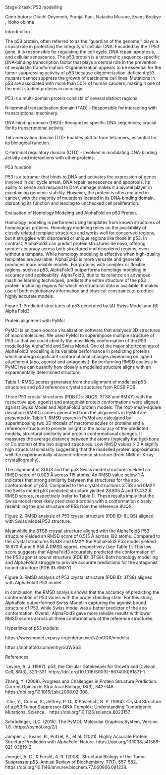 Stage 2 task: P53 modelling 

Contributors: Oluchi Onyemeh, Pranjal Paul, Natasha Murape, Evans Boakye , Idoko obinna 

Introduction 

The p53 protein, often referred to as the “guardian of the genome,” plays a crucial role in protecting the integrity of cellular DNA. Encoded by the TP53 gene, it is responsible for regulating the cell cycle, DNA repair, apoptosis, and cellular senescence. The p53 protein is a tetrameric sequence-specific DNA-binding transcription factor that plays a central role in the prevention of neoplastic transformation. Oligomerization appears to be essential for the tumor suppressing activity of p53 because oligomerization-deficient p53 mutants cannot suppress the growth of carcinoma cell lines. Mutations in p53 are associated with more than 50% of human cancers, making it one of the most studied proteins in oncology.

P53 is a multi-domain protein consists of several distinct regions:

N-terminal transactivation domain (TAD) - Responsible for interacting with transcriptional machinery.

DNA-binding domain (DBD)- Recognizes specific DNA sequences, crucial for its transcriptional activity.

Tetramerization domain (TD)- Enables p53 to form tetramers, essential for its biological function.

C-terminal regulatory domain (CTD) - Involved in modulating DNA-binding activity and interactions with other proteins.

P53 function

P53 is a tetramer that binds to DNA and activates the expression of genes involved in cell cycle arrest, DNA repair, senescence and apoptosis. Its ability to sense and respond to DNA damage makes it a pivotal player in maintaining genomic stability. However, the protein is often mutated in cancer, with the majority of mutations located in its DNA-binding domain, disrupting its function and leading to unchecked cell proliferation.

Evaluation of Homology Modeling and AlphaFold on p53 Protein. 

Homology modeling is performed using templates from known structures of homologous proteins. Homology modeling relies on the availability of closely related template structures and works well for conserved regions, but it struggles with disordered or unique regions like those in p53. In contrast, AlphaFold3 can predict protein structures de novo, offering greater accuracy across both structured and disordered regions, even without a template. While homology modeling is effective when high-quality templates are available, AlphaFold3 is more versatile and generally produces more reliable models. For proteins with complex or flexible regions, such as p53, AlphaFold3 outperforms homology modeling in accuracy and applicability. AlphaFold3, due to its reliance on advanced machine learning techniques, predicts the entire structure of the p53 protein, including regions for which no structural data is available. It makes use of both evolutionary information and physical constraints to produce highly accurate models.

Figure 1. Predicted structures of p53 generated by (A) Swiss Model and (B) Alpha Fold3.

Protein alignment with PyMol

PyMOl is an open-source visualization software that analyses 3D structures of macromolecules. We used PyMol to superimpose multiple structure of P53 so that we could identify the most likely conformation of the P53 modelled by AlphaFold and Swiss Model. One of the major shortcomings of AlphaFold3 modelling is its variable performance in predicting proteins which undergo significant conformational changes depending on ligand attachment (apo, agonist and antagonist). By performing RMSD analysis in PyMOl we can quantify how closely a modelled structure aligns with an experimentally determined structure. 

Table 1. RMSD scores generated from the alignment of modelled p53 structures and p53 reference crystal structures from RCSB PDB. 



Three P53 crystal structures (PDB IDs: 8UQS, 3TS8 and 6MXY) with the respective apo, agonist and antagonist protein conformations were aligned against Swiss Model and AlphaFold3 protein models. The root-mean-square deviation (RMSD) scores generated from the alignments in PyMol are presented in Table 1. RMSD scores in PyMol are calculated by superimposing two 3D models of macromolecules or proteins and a reference structure to provide insight to the accuracy of the predicted models, structural similarity and protein conformational changes. It measures the average distance between the atoms (typically the backbone or Cα atoms) of the two aligned structures. Low RMSD values > 2 Å signify high structural similarity suggesting that the modelled protein approximates well the experimentally obtained reference structure (from NMR or X-ray crystallography).  

The alignment of 8UQS and the p53 Swiss model structures yielded an RMSD score of 0.903 Å across 115 atoms. An RMSD value below 1 Å indicates that strong similarity between the structures for the apo conformation of p53. Compared to the crystal structures 3TS8 and 6MXY the Swiss model p53 predicted structure yielded 28.805 Å and 17.432 Å RMSD scores, respectively (refer to Table 1). These results imply that the Swiss model most likely predicted a protein with a conformation closely resembling the apo structure of P53 from the reference 8UQS. 

Figure 2. RMSD analysis of P53 crystal structure (PDB ID: 8UQS) aligned with Swiss Model P53 structure. 

Meanwhile the 3TS8 crystal structure aligned with the AlphaFold3 P53 structure yielded an RMSD score of 0.515 Å across 192 atoms. Compared to the crystal structures 8UQS and 6MXY the AlphaFold3 P53 model yielded 18.670 Å and 8.955 Å RMSD scores, respectively (see Table 1). This low score suggests that AlphaFold3 accurately predicted the conformation of the P53 agonist bound structure (PDB ID: 3TS8). Both homology modelling and AlphaFold3 struggle to provide accurate predictions for the antagonist bound structure (PDB ID: 6MXY). 

Figure 3. RMSD analysis of P53 crystal structure (PDB ID: 3TS8) aligned with AlphaFold3 P53 model

In conclusion, the RMSD analysis shows that the accuracy of predicting the conformation of P53 varies with the protein binding state. For this study, AlphaFold outperformed Swiss Model in capturing the agonist bound structure of P53, while Swiss model was a better predictor of the apo conformation. Overall, AlphaFold3 gave more reliable results with lower RMSD scores across all three conformations of the reference structures. 

Hyperlinks of p53 models:

https\://swissmodel.expasy.org/interactive/NZmDQR/models/

https\://alphafold.com/entry/G3WS63

References

 Levine, A. J. (1997). p53, the Cellular Gatekeeper for Growth and Division. Cell, 88(3), 323-331. https\://doi.org/10.1016/S0092-8674(00)81871-1.

Zhang, Y. (2008). Progress and Challenges in Protein Structure Prediction. Current Opinion in Structural Biology, 18(3), 342-348. https\://doi.org/10.1016/j.sbi.2008.02.008.

 Cho, Y., Gorina, S., Jeffrey, P. D., & Pavletich, N. P. (1994). Crystal Structure of a p53 Tumor Suppressor-DNA Complex: Understanding Tumorigenic Mutations. Science.   https\://doi.org/10.1126/science.8023157.

Schrödinger, LLC. (2015). The PyMOL Molecular Graphics System, Version 1.8. (https\://pymol.org/2/)

Jumper, J., Evans, R., Pritzel, A., et al. (2021). Highly Accurate Protein Structure Prediction with AlphaFold. Nature. https\://doi.org/10.1038/s41586-021-03819-2.

Joerger, A. C., & Fersht, A. R. (2008). Structural Biology of the Tumor Suppressor p53. Annual Review of Biochemistry, 77(1), 557-582. https\://doi.org/10.1146/annurev.biochem.77.060806.091238.
